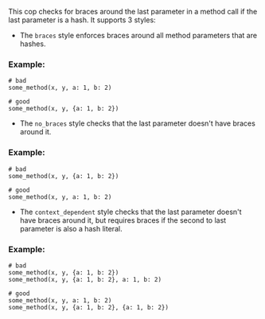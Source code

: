 This cop checks for braces around the last parameter in a method call
if the last parameter is a hash.
It supports 3 styles:

* The `braces` style enforces braces around all method
parameters that are hashes.

### Example:
    # bad
    some_method(x, y, a: 1, b: 2)

    # good
    some_method(x, y, {a: 1, b: 2})

* The `no_braces` style checks that the last parameter doesn't
have braces around it.

### Example:
    # bad
    some_method(x, y, {a: 1, b: 2})

    # good
    some_method(x, y, a: 1, b: 2)

* The `context_dependent` style checks that the last parameter
doesn't have braces around it, but requires braces if the
second to last parameter is also a hash literal.

### Example:
    # bad
    some_method(x, y, {a: 1, b: 2})
    some_method(x, y, {a: 1, b: 2}, a: 1, b: 2)

    # good
    some_method(x, y, a: 1, b: 2)
    some_method(x, y, {a: 1, b: 2}, {a: 1, b: 2})